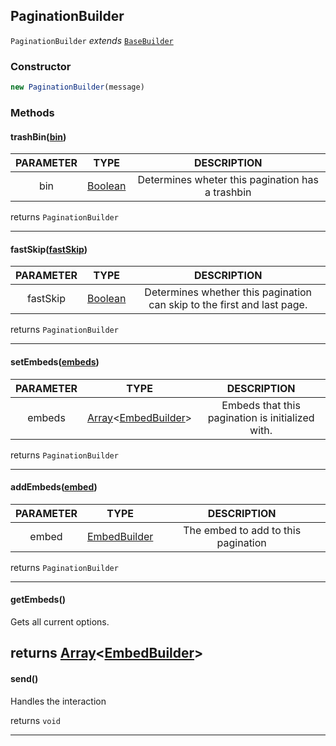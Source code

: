
[String]: https://developer.mozilla.org/en-US/docs/Web/JavaScript/Reference/Global_Objects/String

[Number]: https://developer.mozilla.org/en-US/docs/Web/JavaScript/Reference/Global_Objects/Number

[Boolean]: https://developer.mozilla.org/en-US/docs/Web/JavaScript/Reference/Global_Objects/Boolean

[Object]: https://developer.mozilla.org/en-US/docs/Web/JavaScript/Reference/Global_Objects/Object

[Array]: https://developer.mozilla.org/en-US/docs/Web/JavaScript/Reference/Global_Objects/Array

[EmbedBuilder]: https://discord.js.org/docs/#/docs/discord.js/main/class/EmbedBuilder

[BaseBuilder]: ./BaseBuilder.md

## PaginationBuilder

`PaginationBuilder` *extends* [`BaseBuilder`][BaseBuilder]

### Constructor
```js
new PaginationBuilder(message)
```

### Methods

#### trashBin([bin]())

| PARAMETER | TYPE | DESCRIPTION |
|:-:|:-:|:-:|
| bin | [Boolean] | Determines wheter this pagination has a trashbin |

returns `PaginationBuilder`

---
#### fastSkip([fastSkip]())

| PARAMETER | TYPE | DESCRIPTION |
|:-:|:-:|:-:|
| fastSkip | [Boolean] | Determines whether this pagination can skip to the first and last page. |

returns `PaginationBuilder`

---
#### setEmbeds([embeds]())

| PARAMETER | TYPE | DESCRIPTION |
|:-:|:-:|:-:|
| embeds | [Array]<[EmbedBuilder]> | Embeds that this pagination is initialized with. |

returns `PaginationBuilder`

---
#### addEmbeds([embed]())

| PARAMETER | TYPE | DESCRIPTION |
|:-:|:-:|:-:|
| embed | [EmbedBuilder] | The embed to add to this pagination |

returns `PaginationBuilder`

---
#### getEmbeds()
Gets all current options.

returns [Array]<[EmbedBuilder]>
---
#### send()
Handles the interaction

returns `void`

---